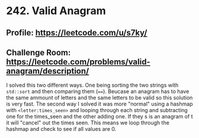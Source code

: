 # 242. Valid Anagram

## Profile: https://leetcode.com/u/s7ky/

## Challenge Room: https://leetcode.com/problems/valid-anagram/description/

I solved this two different ways. One being sorting the two strings with `std::sort` and then comparing them (`==`). Beucase an anagram has to have the same ammount of letters and the same letters to be valid so this solution is very fast. The second way I solved it was more "normal" using a hashmap with `<letter:times_seen>` and looping through each string and subtracting one for the times_seen and the other adding one. If they s is an anagram of t it will "cancel" out the times seen. This means we loop through the hashmap and check to see if all values are 0. 
